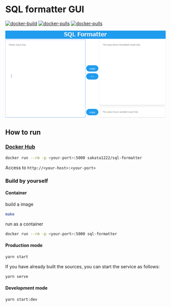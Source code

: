# SQL formatter GUI

[![docker-build](https://img.shields.io/docker/cloud/build/sakata1222/sql-formatter.svg)](https://hub.docker.com/r/sakata1222/sql-formatter)
[![docker-pulls](https://img.shields.io/docker/stars/sakata1222/sql-formatter.svg)](https://hub.docker.com/r/sakata1222/sql-formatter)
[![docker-pulls](https://img.shields.io/docker/pulls/sakata1222/sql-formatter.svg)](https://hub.docker.com/r/sakata1222/sql-formatter)

![image](https://raw.githubusercontent.com/sakata1222/sql-formatter-gui/master/demo_images/demo.gif)

## How to run

### [Docker Hub](https://hub.docker.com/r/sakata1222/sql-formatter)

```bash
docker run --rm -p <your-port>:5000 sakata1222/sql-formatter
```

Access to `http://<your-host>:<your-port>`

### Build by yourself

#### Container

build a image

```bash
make
```

run as a container

```bash
docker run --rm -p <your-port>:5000 sql-formatter
```

#### Production mode

```bash
yarn start
```

If you have already built the sources, you can start the service as follows:

```bash
yarn serve
```

#### Development mode

```bash
yarn start:dev
```
